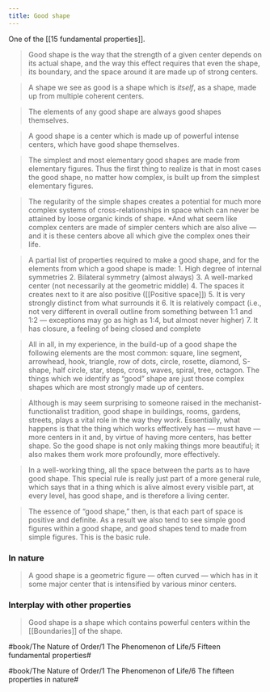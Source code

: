 ```yaml
---
title: Good shape
---
```


One of the [[15 fundamental properties]].

> Good shape is the way that the strength of a given center depends on its actual shape, and the way this effect requires that even the shape, its boundary, and the space around it are made up of strong centers.

> A shape we see as good is a shape which is *itself*, as a shape, made up from multiple coherent centers.

> The elements of any good shape are always good shapes themselves.

> A good shape is a center which is made up of powerful intense centers, which have good shape themselves.

> The simplest and most elementary good shapes are made from elementary figures. Thus the first thing to realize is that in most cases the good shape, no matter how complex, is built up from the simplest elementary figures.

> The regularity of the simple shapes creates a potential for much more complex systems of cross-relationships in space which can never be attained by loose organic kinds of shape. *And what seem like complex centers are made of simpler centers which are also alive — and it is these centers above all which give the complex ones their life.

> A partial list of properties required to make a good shape, and for the elements from which a good shape is made:
	1. High degree of internal symmetries
	2. Bilateral symmetry (almost always)
	3. A well-marked center (not necessarily at the geometric middle)
	4. The spaces it creates next to it are also positive ([[Positive space]])
	5. It is very strongly distinct from what surrounds it
	6. It is relatively compact (i.e., not very different in overall outline from something between 1:1 and 1:2 — exceptions may go as high as 1:4, but almost never higher)
	7. It has closure, a feeling of being closed and complete

> All in all, in my experience, in the build-up of a good shape the following elements are the most common: square, line segment, arrowhead, hook, triangle, row of dots, circle, rosette, diamond, S-shape, half circle, star, steps, cross, waves, spiral, tree, octagon. The things which we identify as “good” shape are just those complex shapes which are most strongly made up of centers.

> Although is may seem surprising to someone raised in the mechanist-functionalist tradition, good shape in buildings, rooms, gardens, streets, plays a vital role in the way they *work*. Essentially, what happens is that the thing which works effectively has — must have — more centers in it and, by virtue of having more centers, has better shape. So the good shape is not only making things more beautiful; it also makes them work more profoundly, more effectively.

> In a well-working thing, all the space between the parts as to have good shape.
> This special rule is really just part of a more general rule, which says that in a thing which is alive almost every visible part, at every level, has good shape, and is therefore a living center.

> The essence of “good shape,” then, is that each part of space is positive and definite. As a result we also tend to see simple good figures within a good shape, and good shapes tend to made from simple figures. This is the basic rule.

### In nature
> A good shape is a geometric figure — often curved — which has in it some major center that is intensified by various minor centers.

### Interplay with other properties
> Good shape is a shape which contains powerful centers within the [[Boundaries]] of the shape.

#book/The Nature of Order/1 The Phenomenon of Life/5 Fifteen fundamental properties#

#book/The Nature of Order/1 The Phenomenon of Life/6 The fifteen properties in nature#